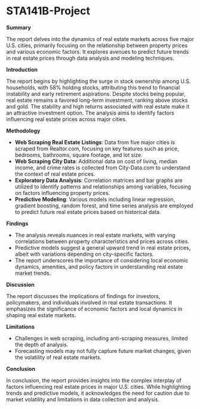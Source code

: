 # STA141B-Project

**Summary**

The report delves into the dynamics of real estate markets across five major U.S. cities, primarily focusing on the relationship between property prices and various economic factors. It explores avenues to predict future trends in real estate prices through data analysis and modeling techniques.

**Introduction**

The report begins by highlighting the surge in stock ownership among U.S. households, with 58% holding stocks, attributing this trend to financial instability and early retirement aspirations. Despite stocks being popular, real estate remains a favored long-term investment, ranking above stocks and gold. The stability and high returns associated with real estate make it an attractive investment option. The analysis aims to identify factors influencing real estate prices across major cities.

**Methodology**

- **Web Scraping Real Estate Listings**: Data from five major cities is scraped from Realtor.com, focusing on key features such as price, bedrooms, bathrooms, square footage, and lot size.
- **Web Scraping City Data**: Additional data on cost of living, median income, and crime rates is collected from City-Data.com to understand the context of real estate prices.
- **Exploratory Data Analysis**: Correlation matrices and bar graphs are utilized to identify patterns and relationships among variables, focusing on factors influencing property prices.
- **Predictive Modeling**: Various models including linear regression, gradient boosting, random forest, and time series analysis are employed to predict future real estate prices based on historical data.

**Findings**

- The analysis reveals nuances in real estate markets, with varying correlations between property characteristics and prices across cities.
- Predictive models suggest a general upward trend in real estate prices, albeit with variations depending on city-specific factors.
- The report underscores the importance of considering local economic dynamics, amenities, and policy factors in understanding real estate market trends.

**Discussion**

The report discusses the implications of findings for investors, policymakers, and individuals involved in real estate transactions. It emphasizes the significance of economic factors and local dynamics in shaping real estate markets.

**Limitations**

- Challenges in web scraping, including anti-scraping measures, limited the depth of analysis.
- Forecasting models may not fully capture future market changes, given the volatility of real estate markets.

**Conclusion**

In conclusion, the report provides insights into the complex interplay of factors influencing real estate prices in major U.S. cities. While highlighting trends and predictive models, it acknowledges the need for caution due to market volatility and limitations in data collection and analysis.
